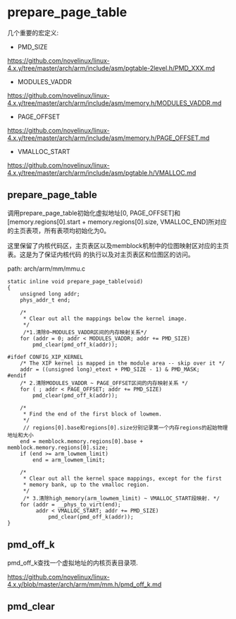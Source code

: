 prepare_page_table
========================================

几个重要的宏定义:

* PMD_SIZE

https://github.com/novelinux/linux-4.x.y/tree/master/arch/arm/include/asm/pgtable-2level.h/PMD_XXX.md

* MODULES_VADDR

https://github.com/novelinux/linux-4.x.y/tree/master/arch/arm/include/asm/memory.h/MODULES_VADDR.md

* PAGE_OFFSET

https://github.com/novelinux/linux-4.x.y/tree/master/arch/arm/include/asm/memory.h/PAGE_OFFSET.md

* VMALLOC_START

https://github.com/novelinux/linux-4.x.y/tree/master/arch/arm/include/asm/pgtable.h/VMALLOC.md

prepare_page_table
----------------------------------------

调用prepare_page_table初始化虚拟地址[0, PAGE_OFFSET]和[memory.regions[0].start +
memory.regions[0].size, VMALLOC_END]所对应的主页表项，所有表项均初始化为0。

这里保留了内核代码区，主页表区以及memblock机制中的位图映射区对应的主页表。这是为了保证内核代码
的执行以及对主页表区和位图区的访问。

path: arch/arm/mm/mmu.c
```
static inline void prepare_page_table(void)
{
    unsigned long addr;
    phys_addr_t end;

    /*
     * Clear out all the mappings below the kernel image.
     */
     /*1.清除0~MODULES_VADDR区间的内存映射关系*/
    for (addr = 0; addr < MODULES_VADDR; addr += PMD_SIZE)
        pmd_clear(pmd_off_k(addr));

#ifdef CONFIG_XIP_KERNEL
    /* The XIP kernel is mapped in the module area -- skip over it */
    addr = ((unsigned long)_etext + PMD_SIZE - 1) & PMD_MASK;
#endif
    /* 2.清除MODULES_VADDR ~ PAGE_OFFSET区间的内存映射关系 */
    for ( ; addr < PAGE_OFFSET; addr += PMD_SIZE)
        pmd_clear(pmd_off_k(addr));

    /*
     * Find the end of the first block of lowmem.
     */
     // regions[0].base和regions[0].size分别记录第一个内存regions的起始物理地址和大小
    end = memblock.memory.regions[0].base + memblock.memory.regions[0].size;
    if (end >= arm_lowmem_limit)
        end = arm_lowmem_limit;

    /*
     * Clear out all the kernel space mappings, except for the first
     * memory bank, up to the vmalloc region.
     */
     /* 3.清除high_memory(arm_lowmem_limit) ~ VMALLOC_START段映射. */
    for (addr = __phys_to_virt(end);
         addr < VMALLOC_START; addr += PMD_SIZE)
             pmd_clear(pmd_off_k(addr));
}
```

pmd_off_k
----------------------------------------

pmd_off_k查找一个虚拟地址的内核页表目录项.

https://github.com/novelinux/linux-4.x.y/blob/master/arch/arm/mm/mm.h/pmd_off_k.md

pmd_clear
----------------------------------------
